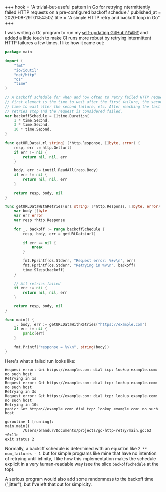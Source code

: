 +++
hook = "A trivial-but-useful pattern in Go for retrying intermittently failed HTTP requests on a pre-configured backoff schedule."
published_at = 2020-08-29T01:54:50Z
title = "A simple HTTP retry and backoff loop in Go"
+++

I was writing a Go program to run my [self-updating GitHub `README`](https://github.com/brandur) and added a little touch to make CI runs more robust by retrying intermittent HTTP failures a few times. I like how it came out:

``` go
package main

import (
	"fmt"
	"io/ioutil"
	"net/http"
	"os"
	"time"
)

// A backoff schedule for when and how often to retry failed HTTP requests. The
// first element is the time to wait after the first failure, the second the
// time to wait after the second failure, etc. After reaching the last element,
// retries stop and the request is considered failed.
var backoffSchedule = []time.Duration{
	1 * time.Second,
	3 * time.Second,
	10 * time.Second,
}

func getURLData(url string) (*http.Response, []byte, error) {
	resp, err := http.Get(url)
	if err != nil {
		return nil, nil, err
	}

	body, err := ioutil.ReadAll(resp.Body)
	if err != nil {
		return nil, nil, err
	}

	return resp, body, nil
}

func getURLDataWithRetries(url string) (*http.Response, []byte, error) {
	var body []byte
	var err error
	var resp *http.Response

	for _, backoff := range backoffSchedule {
		resp, body, err = getURLData(url)

		if err == nil {
			break
		}

		fmt.Fprintf(os.Stderr, "Request error: %+v\n", err)
		fmt.Fprintf(os.Stderr, "Retrying in %v\n", backoff)
		time.Sleep(backoff)
	}

	// All retries failed
	if err != nil {
		return nil, nil, err
	}

	return resp, body, nil
}

func main() {
	_, body, err := getURLDataWithRetries("https://example.com")
	if err != nil {
		panic(err)
	}

	fmt.Printf("response = %v\n", string(body))
}
```

Here's what a failed run looks like:

```
Request error: Get https://example.com: dial tcp: lookup example.com: no such host
Retrying in 1s
Request error: Get https://example.com: dial tcp: lookup example.com: no such host
Retrying in 3s
Request error: Get https://example.com: dial tcp: lookup example.com: no such host
Retrying in 10s
panic: Get https://example.com: dial tcp: lookup example.com: no such host

goroutine 1 [running]:
main.main()
        /Users/brandur/Documents/projects/go-http-retry/main.go:63 +0x11c
exit status 2
```

Normally, a backoff schedule is determined with an equation like `2 ** num_failures - 1`, but for simple programs like mine that have no intention of retrying until infinity, I like how this implementation makes the schedule explicit in a very human-readable way (see the slice `backoffSchedule` at the top).

A serious program would also add some randomness to the backoff time ("jitter"), but I've left that out for simplicity.
